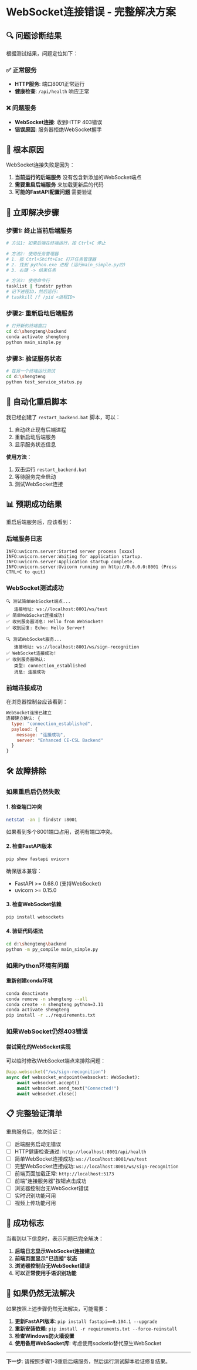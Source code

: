 # WebSocket连接错误 - 完整解决方案

## 🔍 问题诊断结果

根据测试结果，问题定位如下：

### ✅ 正常服务
- **HTTP服务**: 端口8001正常运行
- **健康检查**: `/api/health` 响应正常

### ❌ 问题服务  
- **WebSocket连接**: 收到HTTP 403错误
- **错误原因**: 服务器拒绝WebSocket握手

## 🎯 根本原因

WebSocket连接失败是因为：
1. **当前运行的后端服务** 没有包含新添加的WebSocket端点
2. **需要重启后端服务** 来加载更新后的代码
3. **可能的FastAPI配置问题** 需要验证

## 🚀 立即解决步骤

### 步骤1: 终止当前后端服务
```bash
# 方法1: 如果后端在终端运行，按 Ctrl+C 停止

# 方法2: 使用任务管理器
# 1. 按 Ctrl+Shift+Esc 打开任务管理器
# 2. 找到 python.exe 进程 (运行main_simple.py的)
# 3. 右键 -> 结束任务

# 方法3: 使用命令行
tasklist | findstr python
# 记下进程ID，然后运行:
# taskkill /f /pid <进程ID>
```

### 步骤2: 重新启动后端服务
```bash
# 打开新的终端窗口
cd d:\shengteng\backend
conda activate shengteng
python main_simple.py
```

### 步骤3: 验证服务状态
```bash
# 在另一个终端运行测试
cd d:\shengteng
python test_service_status.py
```

## 🔧 自动化重启脚本

我已经创建了 `restart_backend.bat` 脚本，可以：
1. 自动终止现有后端进程
2. 重新启动后端服务
3. 显示服务状态信息

**使用方法**：
1. 双击运行 `restart_backend.bat`
2. 等待服务完全启动
3. 测试WebSocket连接

## 📊 预期成功结果

重启后端服务后，应该看到：

### 后端服务日志
```
INFO:uvicorn.server:Started server process [xxxx]
INFO:uvicorn.server:Waiting for application startup.
INFO:uvicorn.server:Application startup complete.
INFO:uvicorn.server:Uvicorn running on http://0.0.0.0:8001 (Press CTRL+C to quit)
```

### WebSocket测试成功
```
🔍 测试简单WebSocket端点...
   连接地址: ws://localhost:8001/ws/test
✅ 简单WebSocket连接成功!
✅ 收到服务器消息: Hello from WebSocket!
✅ 收到回复: Echo: Hello Server!

🔍 测试WebSocket服务...
   连接地址: ws://localhost:8001/ws/sign-recognition
✅ WebSocket连接成功!
✅ 收到服务器确认:
   类型: connection_established
   消息: 连接成功
```

### 前端连接成功
在浏览器控制台应该看到：
```javascript
WebSocket连接已建立
连接建立确认: {
  type: "connection_established", 
  payload: {
    message: "连接成功",
    server: "Enhanced CE-CSL Backend"
  }
}
```

## 🛠️ 故障排除

### 如果重启后仍然失败

#### 1. 检查端口冲突
```bash
netstat -an | findstr :8001
```
如果看到多个8001端口占用，说明有端口冲突。

#### 2. 检查FastAPI版本
```bash
pip show fastapi uvicorn
```
确保版本兼容：
- FastAPI >= 0.68.0 (支持WebSocket)
- uvicorn >= 0.15.0

#### 3. 检查WebSocket依赖
```bash
pip install websockets
```

#### 4. 验证代码语法
```bash
cd d:\shengteng\backend
python -m py_compile main_simple.py
```

### 如果Python环境有问题

#### 重新创建conda环境
```bash
conda deactivate
conda remove -n shengteng --all
conda create -n shengteng python=3.11
conda activate shengteng
pip install -r ../requirements.txt
```

### 如果WebSocket仍然403错误

#### 尝试简化的WebSocket实现
可以临时修改WebSocket端点来排除问题：

```python
@app.websocket("/ws/sign-recognition")
async def websocket_endpoint(websocket: WebSocket):
    await websocket.accept()
    await websocket.send_text("Connected!")
    await websocket.close()
```

## 📋 完整验证清单

重启服务后，依次验证：

- [ ] 后端服务启动无错误
- [ ] HTTP健康检查通过: `http://localhost:8001/api/health`
- [ ] 简单WebSocket连接成功: `ws://localhost:8001/ws/test`
- [ ] 完整WebSocket连接成功: `ws://localhost:8001/ws/sign-recognition`
- [ ] 前端页面加载正常: `http://localhost:5173`
- [ ] 前端"连接服务器"按钮点击成功
- [ ] 浏览器控制台无WebSocket错误
- [ ] 实时识别功能可用
- [ ] 视频上传功能可用

## 🎉 成功标志

当看到以下信息时，表示问题已完全解决：

1. **后端日志显示WebSocket连接建立**
2. **前端页面显示"已连接"状态**
3. **浏览器控制台无WebSocket错误**
4. **可以正常使用手语识别功能**

## 🚨 如果仍然无法解决

如果按照上述步骤仍然无法解决，可能需要：

1. **更新FastAPI版本**: `pip install fastapi==0.104.1 --upgrade`
2. **重新安装依赖**: `pip install -r requirements.txt --force-reinstall`
3. **检查Windows防火墙设置**
4. **使用备用WebSocket库**: 考虑使用socketio替代原生WebSocket

---

**下一步**: 请按照步骤1-3重启后端服务，然后运行测试脚本验证修复结果。
